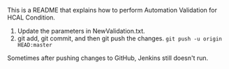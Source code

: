 
This is a README that explains how to perform Automation Validation for HCAL Condition.

1. Update the parameters in NewValidation.txt.
2. git add, git commit, and then git push the changes.
`git push -u origin HEAD:master`

Sometimes after pushing changes to GitHub, Jenkins still doesn't run. 
